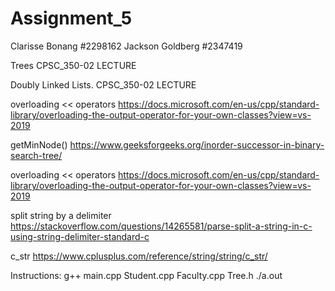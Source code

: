 # Assignment_5
Clarisse Bonang
  #2298162
Jackson Goldberg
  #2347419

Trees
  CPSC_350-02 LECTURE  

Doubly Linked Lists.
  CPSC_350-02 LECTURE

overloading << operators
  https://docs.microsoft.com/en-us/cpp/standard-library/overloading-the-output-operator-for-your-own-classes?view=vs-2019

getMinNode()
  https://www.geeksforgeeks.org/inorder-successor-in-binary-search-tree/

overloading << operators
  https://docs.microsoft.com/en-us/cpp/standard-library/overloading-the-output-operator-for-your-own-classes?view=vs-2019

split string by a delimiter
  https://stackoverflow.com/questions/14265581/parse-split-a-string-in-c-using-string-delimiter-standard-c

c_str
  https://www.cplusplus.com/reference/string/string/c_str/

Instructions:
       g++ main.cpp Student.cpp Faculty.cpp Tree.h
       ./a.out
